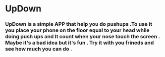 # UpDown

### UpDown is a simple APP that help you do pushups .To use it you place your phone on the floor equal to your head while doing push ups and It count when your nose touch the screen . Maybe it's a bad idea but it's fun . Try it with you frineds and see how much you can do .

